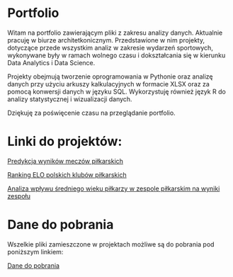 # Portfolio

Witam na portfolio zawierającym pliki z zakresu analizy danych. 
Aktualnie pracuję w biurze architetkonicznym. Przedstawione w nim projekty, dotyczące przede wszystkim analiz w zakresie wydarzeń sportowych, 
wykonywane były w ramach wolnego czasu i dokształcania się w kierunku Data Analytics i Data Science.

Projekty obejmują tworzenie oprogramowania w Pythonie oraz analizę danych przy użyciu arkuszy kalkulacyjnych w formacie XLSX oraz za pomocą konwersji danych w języku SQL. 
Wykorzystuję również język R do analizy statystycznej i wizualizacji danych.

Dziękuję za poświęcenie czasu na przeglądanie portfolio.

# Linki do projektów:
[Predykcja wyników meczów piłkarskich](https://github.com/PCzarnomysy/Portfolio/tree/main/PLprzewidywator)

[Ranking ELO polskich klubów piłkarskich](https://github.com/PCzarnomysy/Portfolio/tree/main/Ranking_Elo)

[Analiza wpływu średniego wieku piłkarzy w zespole piłkarskim na wyniki zespołu](https://github.com/PCzarnomysy/Portfolio/tree/main/Średnia_wieku_a_poziom_drużyny)

# Dane do pobrania

Wszelkie pliki zamieszczone w projektach możliwe są do pobrania pod poniższym linkiem:

[Dane do pobrania](https://github.com/PCzarnomysy/Portfolio/archive/refs/heads/main.zip)

